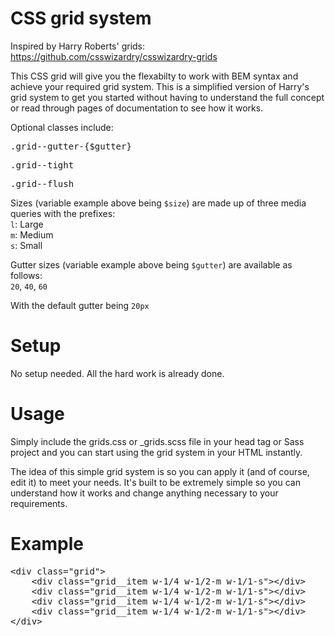 # CSS grid system
Inspired by Harry Roberts' grids: https://github.com/csswizardry/csswizardry-grids

This CSS grid will give you the flexabilty to work with BEM syntax and achieve your required grid system. This is a simplified version of Harry's grid system to get you started without having to understand the full concept or read through pages of documentation to see how it works.

Optional classes include:
<pre>.grid--gutter-{$gutter}</pre>
<pre>.grid--tight</pre>
<pre>.grid--flush</pre>

Sizes (variable example above being <code>$size</code>) are made up of three media queries with the prefixes:<br />
<code>l</code>: Large<br />
<code>m</code>: Medium<br />
<code>s</code>: Small

Gutter sizes (variable example above being <code>$gutter</code>) are available as follows:<br />
<code>20</code>,
<code>40</code>,
<code>60</code>

With the default gutter being <code>20px</code>

# Setup
No setup needed. All the hard work is already done.

# Usage
Simply include the grids.css or _grids.scss file in your head tag or Sass project and you can start using the grid system in your HTML instantly.

The idea of this simple grid system is so you can apply it (and of course, edit it) to meet your needs. It's built to be extremely simple so you can understand how it works and change anything necessary to your requirements.

# Example
<pre>
&lt;div class="grid"&gt;
    &lt;div class="grid__item w-1/4 w-1/2-m w-1/1-s"&gt;&lt;/div&gt;
    &lt;div class="grid__item w-1/4 w-1/2-m w-1/1-s"&gt;&lt;/div&gt;
    &lt;div class="grid__item w-1/4 w-1/2-m w-1/1-s"&gt;&lt;/div&gt;
    &lt;div class="grid__item w-1/4 w-1/2-m w-1/1-s"&gt;&lt;/div&gt;
&lt;/div&gt;
</pre>
